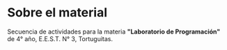 # Sobre el material
Secuencia de actividades para la materia **"Laboratorio de Programación"** de 4° año, E.E.S.T. N° 3, Tortuguitas.
